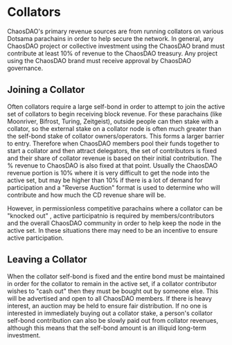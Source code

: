 # Collators

ChaosDAO's primary revenue sources are from running collators on various Dotsama parachains in order to help secure the network. In general, any ChaosDAO project or collective investment using the ChaosDAO brand must contribute at least 10% of revenue to the ChaosDAO treasury. Any project using the ChaosDAO brand must receive approval by ChaosDAO governance.


## Joining a Collator
Often collators require a large self-bond in order to attempt to join the active set of collators to begin receiving block revenue. For these parachains (like Moonriver, Bifrost, Turing, Zeitgeist), outside people can then stake with a collator, so the external stake on a collator node is often much greater than the self-bond stake of collator owners/operators. This forms a larger barrier to entry. Therefore when ChaosDAO members pool their funds together to start a collator and then attract delegators, the set of contributors is fixed and their share of collator revenue is based on their initial contribution. The % revenue to ChaosDAO is also fixed at that point. Usually the ChaosDAO revenue portion is 10% where it is very difficult to get the node into the active set, but may be higher than 10% if there is a lot of demand for participation and a "Reverse Auction" format is used to determine who will contribute and how much the CD revenue share will be.

However, in permissionless competitive parachains where a collator can be "knocked out" , active participatnio is required by members/contributors and the overall ChaosDAO community in order to help keep the node in the active set. In these situations there may need to be an incentive to ensure active participation.

## Leaving a Collator
When the collator self-bond is fixed and the entire bond must be maintained in order for the collator to remain in the active set, if a collator contributor wishes to "cash out" then they must be bought out by someone else. This will be advertised and open to all ChaosDAO members. If there is heavy interest, an auction may be held to ensure fair distribution. If no one is interested in immediately buying out a collator stake, a person's collator self-bond contribution can also be slowly paid out from collator revenues, although this means that the self-bond amount is an illiquid long-term investment.

